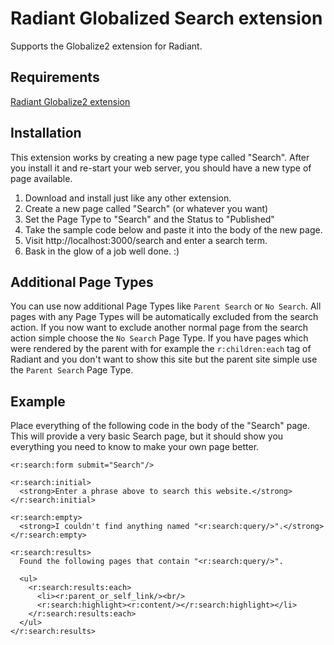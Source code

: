 # Radiant Globalized Search extension

Supports the Globalize2 extension for Radiant.

## Requirements
  [Radiant Globalize2 extension](http://github.com/Aissac/radiant-globalize2-extension)

## Installation

This extension works by creating a new page type called "Search".  After you 
install it and re-start your web server, you should have a new type of page 
available.

1. Download and install just like any other extension.
2. Create a new page called "Search" (or whatever you want)
3. Set the Page Type to "Search" and the Status to "Published"
4. Take the sample code below and paste it into the body of the new page.
5. Visit http://localhost:3000/search and enter a search term.
6. Bask in the glow of a job well done.  :)

## Additional Page Types

You can use now additional Page Types like `Parent Search` or `No Search`. All pages with any Page Types will be automatically excluded from the search action. If you now want to exclude another normal page from the search action simple choose the `No Search` Page Type.
If you have pages which were rendered by the parent with for example the `r:children:each` tag of Radiant and you don't want to show this site but the parent site simple use the `Parent Search` Page Type.

## Example
Place everything of the following code in the body of the "Search" page.  This 
will provide a very basic Search page, but it should show you everything you
need to know to make your own page better.

    <r:search:form submit="Search"/>

    <r:search:initial>
      <strong>Enter a phrase above to search this website.</strong>
    </r:search:initial>

    <r:search:empty>
      <strong>I couldn't find anything named "<r:search:query/>".</strong>
    </r:search:empty>

    <r:search:results>
      Found the following pages that contain "<r:search:query/>".

      <ul>
        <r:search:results:each>
          <li><r:parent_or_self_link/><br/>
          <r:search:highlight><r:content/></r:search:highlight></li>
        </r:search:results:each>
      </ul>
    </r:search:results>
    